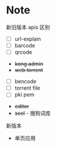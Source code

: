 # Note

新旧版本 apis 区别 

- [ ] url-explain
- [ ] barcode
- [ ] qrcode
- ~~kong admin~~
- ~~web torrent~~
- [ ] bencode
- [ ] torrent file
- [ ] pki pem
- ~~editor~~
- ~~scel~~ - 搜狗词库

新版本

- 单页应用
